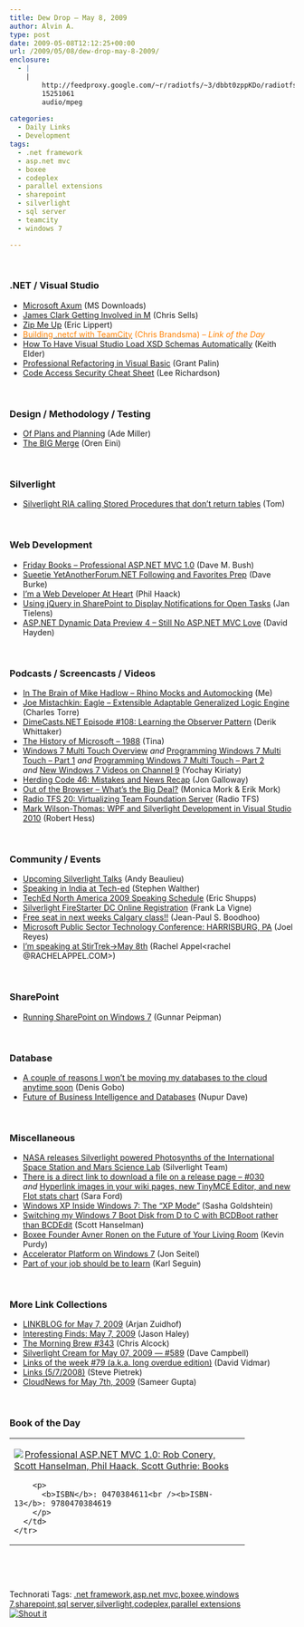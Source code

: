 ```yaml
---
title: Dew Drop – May 8, 2009
author: Alvin A.
type: post
date: 2009-05-08T12:12:25+00:00
url: /2009/05/08/dew-drop-may-8-2009/
enclosure:
  - |
    |
        http://feedproxy.google.com/~r/radiotfs/~3/dbbt0zppKDo/radiotfs_020.mp3
        15251061
        audio/mpeg
        
categories:
  - Daily Links
  - Development
tags:
  - .net framework
  - asp.net mvc
  - boxee
  - codeplex
  - parallel extensions
  - sharepoint
  - silverlight
  - sql server
  - teamcity
  - windows 7

---
```

&#160;

### .NET / Visual Studio

  * [Microsoft Axum][1] (MS Downloads)
  * [James Clark Getting Involved in M][2] (Chris Sells)
  * [Zip Me Up][3] (Eric Lippert)
  * [<font color="#ff8000">Building .netcf with TeamCity</font>][4] <font color="#ff8000">(Chris Brandsma) <em>– Link of the Day</em></font>
  * [How To Have Visual Studio Load XSD Schemas Automatically][5] (Keith Elder)
  * [Professional Refactoring in Visual Basic][6] (Grant Palin)
  * [Code Access Security Cheat Sheet][7] (Lee Richardson)

&#160;

### Design / Methodology / Testing

  * [Of Plans and Planning][8] (Ade Miller)
  * [The BIG Merge][9] (Oren Eini)

&#160;

### Silverlight

  * [Silverlight RIA calling Stored Procedures that don’t return tables][10] (Tom)

&#160;

### Web Development

  * [Friday Books – Professional ASP.NET MVC 1.0][11] (Dave M. Bush)
  * [Sueetie YetAnotherForum.NET Following and Favorites Prep][12] (Dave Burke)
  * [I’m a Web Developer At Heart][13] (Phil Haack)
  * [Using jQuery in SharePoint to Display Notifications for Open Tasks][14] (Jan Tielens)
  * [ASP.NET Dynamic Data Preview 4 &#8211; Still No ASP.NET MVC Love][15] (David Hayden)

&#160;

### Podcasts / Screencasts / Videos

  * [In The Brain of Mike Hadlow &#8211; Rhino Mocks and Automocking][16] (Me)
  * [Joe Mistachkin: Eagle &#8211; Extensible Adaptable Generalized Logic Engine][17] (Charles Torre)
  * [DimeCasts.NET Episode #108: Learning the Observer Pattern][18] (Derik Whittaker)
  * [The History of Microsoft &#8211; 1988][19] (Tina)
  * [Windows 7 Multi Touch Overview][20] _and_&#160;[Programming Windows 7 Multi Touch – Part 1][21] _and_&#160;[Programming Windows 7 Multi Touch &#8211; Part 2][22] _and_&#160;[New Windows 7 Videos on Channel 9][23] (Yochay Kiriaty)
  * [Herding Code 46: Mistakes and News Recap][24] (Jon Galloway)
  * [Out of the Browser &#8211; What’s the Big Deal?][25] (Monica Mork & Erik Mork)
  * [Radio TFS 20: Virtualizing Team Foundation Server][26] (Radio TFS)
  * [Mark Wilson-Thomas: WPF and Silverlight Development in Visual Studio 2010][27] (Robert Hess)

&#160;

### Community / Events

  * [Upcoming Silverlight Talks][28] (Andy Beaulieu)
  * [Speaking in India at Tech-ed][29] (Stephen Walther)
  * [TechEd North America 2009 Speaking Schedule][30] (Eric Shupps)
  * [Silverlight FireStarter DC Online Registration][31] (Frank La Vigne)
  * [Free seat in next weeks Calgary class!!][32] (Jean-Paul S. Boodhoo)
  * [Microsoft Public Sector Technology Conference: HARRISBURG, PA][33] (Joel Reyes)
  * [I’m speaking at StirTrek->May 8th][34] (Rachel Appel<rachel @RACHELAPPEL.COM>)

&#160;

### SharePoint

  * [Running SharePoint on Windows 7][35] (Gunnar Peipman)

&#160;

### Database

  * [A couple of reasons I won&#8217;t be moving my databases to the cloud anytime soon][36] (Denis Gobo)
  * [Future of Business Intelligence and Databases][37] (Nupur Dave)

&#160;

### Miscellaneous

  * [NASA releases Silverlight powered Photosynths of the International Space Station and Mars Science Lab][38] (Silverlight Team)
  * [There is a direct link to download a file on a release page &#8211; #030][39] _and_&#160;[Hyperlink images in your wiki pages, new TinyMCE Editor, and new Flot stats chart][40] (Sara Ford)
  * [Windows XP Inside Windows 7: The “XP Mode”][41] (Sasha Goldshtein)
  * [Switching my Windows 7 Boot Disk from D to C with BCDBoot rather than BCDEdit][42] (Scott Hanselman)
  * [Boxee Founder Avner Ronen on the Future of Your Living Room][43] (Kevin Purdy)
  * [Accelerator Platform on Windows 7][44] (Jon Seitel)
  * [Part of your job should be to learn][45] (Karl Seguin)

&#160;

### More Link Collections

  * [LINKBLOG for May 7, 2009][46] (Arjan Zuidhof)
  * [Interesting Finds: May 7, 2009][47] (Jason Haley)
  * [The Morning Brew #343][48] (Chris Alcock)
  * [Silverlight Cream for May 07, 2009 &#8212; #589][49] (Dave Campbell)
  * [Links of the week #79 (a.k.a. long overdue edition)][50] (David Vidmar)
  * [Links (5/7/2008)][51] (Steve Pietrek)
  * [CloudNews for May 7th, 2009][52] (Sameer Gupta)

&#160;

### Book of the Day

<div style="padding-bottom: 0px; margin: 0px; padding-left: 0px; padding-right: 0px; display: inline; float: none; padding-top: 0px" id="scid:7dc1bd33-94bd-46fd-a20b-0131235bcd47:398f17a4-bb3a-4f2f-9e6e-290d58593917" class="wlWriterSmartContent">
  <table cellspacing="0" cellpadding="2" width="400" border="0" unselectable="on">
    <tr>
      <td valign="top" width="400">
        <p>
          <a title="Professional ASP.NET MVC 1.0: Rob Conery, Scott Hanselman, Phil Haack, Scott Guthrie: Books" href="http://www.amazon.com/exec/obidos/ASIN/0470384611/alvinashcraft-20"><img data-recalc-dims="1" decoding="async" src="https://i0.wp.com/images.amazon.com/images/P/0470384611.01.MZZZZZZZ.jpg?w=660" border="0" align="left" style="float:left" />Professional ASP.NET MVC 1.0: Rob Conery, Scott Hanselman, Phil Haack, Scott Guthrie: Books</a>
        </p>
        
        <p>
          <b>ISBN</b>: 0470384611<br /><b>ISBN-13</b>: 9780470384619
        </p>
      </td>
    </tr>
  </table>
</div>

&#160;

<div style="padding-bottom: 0px; margin: 0px; padding-left: 0px; padding-right: 0px; display: inline; float: none; padding-top: 0px" id="scid:C16BAC14-9A3D-4c50-9394-FBFEF7A93539:2d42e32d-5c47-4021-861a-3478f02205d9" class="wlWriterSmartContent">
  <!--dotnetkickit-->
</div>

&#160;

<div style="padding-bottom: 0px; margin: 0px; padding-left: 0px; padding-right: 0px; display: inline; float: none; padding-top: 0px" id="scid:0767317B-992E-4b12-91E0-4F059A8CECA8:66dd89d1-b51a-41dd-85be-2ee7e38279bf" class="wlWriterSmartContent">
  Technorati Tags: <a href="http://technorati.com/tags/.net+framework" rel="tag">.net framework</a>,<a href="http://technorati.com/tags/asp.net+mvc" rel="tag">asp.net mvc</a>,<a href="http://technorati.com/tags/boxee" rel="tag">boxee</a>,<a href="http://technorati.com/tags/windows+7" rel="tag">windows 7</a>,<a href="http://technorati.com/tags/sharepoint" rel="tag">sharepoint</a>,<a href="http://technorati.com/tags/sql+server" rel="tag">sql server</a>,<a href="http://technorati.com/tags/silverlight" rel="tag">silverlight</a>,<a href="http://technorati.com/tags/codeplex" rel="tag">codeplex</a>,<a href="http://technorati.com/tags/parallel+extensions" rel="tag">parallel extensions</a>
</div>

<div class="wlWriterHeaderFooter" style="margin:0px; padding:0px 0px 0px 0px;">
  <div class="shoutIt">
    <a rev="vote-for" href="http://dotnetshoutout.com/Submit?url=http%3a%2f%2fwww.alvinashcraft.com%2f2009%2f05%2f08%2fdew-drop-may-8-2009%2f&title=Dew+Drop+-+May+8%2c+2009"><img decoding="async" alt="Shout it" src="http://dotnetshoutout.com/image.axd?url=https://morningdew-bpc6g3a0fgaxdxcu.eastus2-01.azurewebsites.net/2009/05/08/dew-drop-may-8-2009/" style="border:0px" /></a>
  </div>
</div>

 [1]: http://feedproxy.google.com/~r/MicrosoftDownloadCenter/~3/YxsolvMVRy4/details.aspx
 [2]: http://www.sellsbrothers.com/news/showTopic.aspx?ixTopic=2274
 [3]: http://blogs.msdn.com/ericlippert/archive/2009/05/07/zip-me-up.aspx
 [4]: http://elegantcode.com/2009/05/07/building-netcf-with-teamcity/
 [5]: http://feedproxy.google.com/~r/keithelder/~3/h7Bt25nrlFc/how-to-have-visual-studio-load-xsd-schemas-automatically.aspx
 [6]: http://grantpalin.com/2009/05/07/professional-refactoring-in-visual-basic/
 [7]: http://www.nearinfinity.com/blogs/lee_richardson/code_access_security_cheat_she.html
 [8]: http://www.ademiller.com/blogs/tech/2009/05/of-plans-and-planning/?&owa_from=feed&owa_sid=
 [9]: http://feedproxy.google.com/~r/AyendeRahien/~3/MChKnUkKPRA/the-big-merge.aspx
 [10]: http://blogs.msdn.com/tom/archive/2009/05/07/silverlight-ria-calling-stored-procedures-that-don-t-return-tables.aspx
 [11]: http://blog.dmbcllc.com/2009/05/08/friday-books-professional-aspnet-mvc-10/
 [12]: http://feedproxy.google.com/~r/DaveBurke/~3/Ih58KrPt41U/post.aspx
 [13]: http://haacked.com/archive/2009/05/07/18616.aspx
 [14]: http://feedproxy.google.com/~r/sharepointmvpblogs/~3/axrwsA2E9Us/using-jquery-in-sharepoint-to-display-notifications-for-open-tasks.aspx
 [15]: http://davidhayden.com/blog/dave/archive/2009/05/07/DynamicDataPreview4NoMVCLove.aspx
 [16]: http://feeds.dzone.com/~r/zones/dotnet/~3/_34BogAbl0M/brain-mike-hadlow-rhino-mocks
 [17]: http://channel9.msdn.com/posts/Charles/Joe-Mistachkin-Eagle-Extensible-Adaptable-Generalized-Logic-Engine/
 [18]: http://feedproxy.google.com/~r/Dimecastsnet--InformAndEducateIn10MinutesOrLess/~3/PzFT3WcPLM4/108
 [19]: http://channel9.msdn.com/shows/History/The-History-of-Microsoft-1988/
 [20]: http://channel9.msdn.com/posts/yochay/Windows-7-Mutli-Touch-Overview/
 [21]: http://channel9.msdn.com/posts/yochay/Programming-Windows-7-Multi-Touch--Part-1/
 [22]: http://channel9.msdn.com/posts/yochay/Programming-Windows-7-Multi-Touch-Part-2/
 [23]: http://windowsteamblog.com/blogs/developers/archive/2009/05/07/new-windows-7-videos-on-channel-9.aspx
 [24]: http://feedproxy.google.com/~r/HerdingCode/~3/1_aPDw_DSpo/
 [25]: http://feeds.sparklingclient.com/~r/SparklingClient/~3/f0GLzTLsoOo/
 [26]: http://feedproxy.google.com/~r/radiotfs/~3/dbbt0zppKDo/radiotfs_020.mp3
 [27]: http://channel9.msdn.com/shows/The+Knowledge+Chamber/Mark-Wilson-Thomas-WPF-and-Silverlight-Development-in-Visual-Studio-2010/
 [28]: http://www.andybeaulieu.com/Default.aspx?tabid=67&EntryID=155
 [29]: http://feedproxy.google.com/~r/StephenWalther/~3/LiTtfxF6ohc/speaking-in-india-at-tech-ed.aspx
 [30]: http://feedproxy.google.com/~r/sharepointmvpblogs/~3/crPCqmlSqsw/ViewPost.aspx
 [31]: http://franksworld.com/blog/archive/2009/05/07/11489.aspx
 [32]: http://feedproxy.google.com/~r/JPBoodhoo/~3/3G9eMXr0s-w/FreeSeatInNextWeeksCalgaryClass.aspx
 [33]: http://blogs.msdn.com/publicsector/archive/2009/05/07/microsoft-public-sector-technology-conference-harrisburg-pa.aspx
 [34]: http://feedproxy.google.com/~r/RachelAppel/~3/s-nwg2d-vIY/
 [35]: http://feedproxy.google.com/~r/gunnarpeipman/~3/yeW9CDoqcRc/running-sharepoint-on-windows-7.aspx
 [36]: http://sqlblog.com/blogs/denis_gobo/archive/2009/05/07/13862.aspx
 [37]: http://blog.sqlauthority.com/2009/05/08/sqlauthority-news-future-of-business-intelligence-and-databases-article-by-nupur-dave/
 [38]: http://team.silverlight.net/announcements/nasa-releases-silverlight-powered-photosynths-of-the-international-space-station-and-mars-science-lab/
 [39]: http://blogs.msdn.com/saraford/archive/2009/05/07/there-is-a-direct-link-to-download-a-file-on-a-release-page-030.aspx
 [40]: http://blogs.msdn.com/codeplex/archive/2009/05/07/hyperlink-images-in-your-wiki-pages-new-tinymce-editor-and-new-flot-stats-chart.aspx
 [41]: http://blogs.microsoft.co.il/blogs/sasha/archive/2009/05/08/windows-xp-inside-windows-7-the-xp-mode.aspx
 [42]: http://feedproxy.google.com/~r/ScottHanselman/~3/WsN5oFtwEHo/SwitchingMyWindows7BootDiskFromDToCWithBCDBootRatherThanBCDEdit.aspx
 [43]: http://feeds.gawker.com/~r/lifehacker/full/~3/DTk_j4e5w_o/boxee-founder-avner-ronen-on-the-future-of-your-living-room
 [44]: http://blogs.msdn.com/ie/archive/2009/05/07/accelerator-platform-on-windows-7.aspx
 [45]: http://codebetter.com/blogs/karlseguin/archive/2009/05/07/part-of-your-job-should-be-to-learn.aspx
 [46]: http://feedproxy.google.com/~r/ArjansWorld/~3/6jKwJpJ7N_g/
 [47]: http://jasonhaley.com/blog/post.aspx?id=56892359-4f56-43b2-a393-c36cea9e4322
 [48]: http://feedproxy.google.com/~r/ReflectivePerspective/~3/IgH8gsxXl7w/
 [49]: http://geekswithblogs.net/WynApseTechnicalMusings/archive/2009/05/07/131889.aspx
 [50]: http://feeds.vidmar.net/~r/BiteMyBytes/~3/a3mVpXMcKA4/links-of-the-week-79-a.k.a.-long-overdue-edition.aspx
 [51]: http://spietrek.blogspot.com/2009/05/links-572008.html
 [52]: http://feedproxy.google.com/~r/CloudAve/~3/Oq8oVScIVYY/cloudnews-for-may-7th-2009